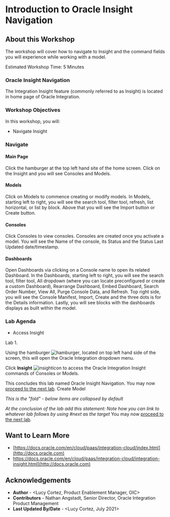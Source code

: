 # Introduction to Oracle Insight Navigation

## About this Workshop

The workshop will cover how to navigate to Insight and the command fields you will experience while working with a model.

Estimated Workshop Time: 5 Minutes

### Oracle Insight Navigation
The Integration Insight feature (commonly referred to as Insight) is located in home page of Oracle Integration.


### Workshop Objectives

In this workshop, you will:
* Navigate Insight

### Navigate
#### Main Page
Click the hamburger at the top left hand site of the home screen. Click on the Insight and you will see Consoles and Models.
#### Models
Click on Models to commence creating or modify models. In Models, starting left to right, you will see the search tool, filter tool, refresh, list horizontal, or list by block.
Above that you will see the Import button or Create button.
#### Consoles
Click Consoles to view consoles. Consoles are  created once you activate a model. You will see the Name of the console, its Status and the Status Last Updated date/timestamp.
#### Dashboards
Open Dashboards via clicking on a Console name to open its related Dashboard. In the Dashboards, starting left to right, you will see the search tool, filter tool, All dropdown (where you can locate preconfigured or create a custom Dashboard), Rearrange Dashboard, Embed Dashboard, Search Order Number, View All, Purge Console Data, and Refresh. Top right side, you will see the Console Manifest, Import, Create and the three dots is for the Details information. Lastly, you will see blocks with the dashboards displays as built within the model.   
### Lab Agenda
* Access Insight

Lab 1.

Using the hamburger ![hamburger](images/hamburgericon.png), located on top left hand side of the screen, this will open the Oracle Integration dropdown menu.

Click **Insight** ![insighticon](images/insighticon.png) to access the Oracle Integration Insight commands of Consoles or Models.




This concludes this lab named Oracle Insight Navigation. You may now [proceed to the next lab](#next). Create Model

*This is the "fold" - below items are collapsed by default*


*At the conclusion of the lab add this statement: Note how you can link to whatever lab follows by using #next as the target*
You may now [proceed to the next lab](#next).

## Want to Learn More

* [https://docs.oracle.com/en/cloud/paas/integration-cloud/index.html](http://docs.oracle.com)
* https://docs.oracle.com/en/cloud/paas/integration-cloud/integration-insight.html](http://docs.oracle.com)

## Acknowledgements
* **Author** - <Lucy Cortez, Product Enablement Manager, OIC>
* **Contributors** -  Nathan Angstadt, Senior Director, Oracle Integration Product Management
* **Last Updated By/Date** - <Lucy Cortez, July 2021>
